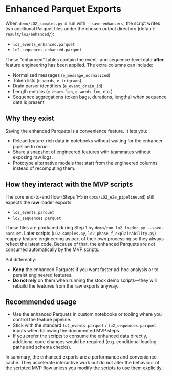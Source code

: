 # Enhanced Parquet Exports

When `demo/LO2_samples.py` is run with `--save-enhancers`, the script writes two additional Parquet files under the chosen output directory (default: `result/lo2/enhanced/`):

- `lo2_events_enhanced.parquet`
- `lo2_sequences_enhanced.parquet`

These "enhanced" tables contain the event- and sequence-level data **after** feature engineering has been applied. The extra columns can include:

- Normalised messages (`e_message_normalized`)
- Token lists (`e_words`, `e_trigrams`)
- Drain parser identifiers (`e_event_drain_id`)
- Length metrics (`e_chars_len`, `e_words_len`, etc.)
- Sequence aggregations (token bags, durations, lengths) when sequence data is present

## Why they exist

Saving the enhanced Parquets is a convenience feature. It lets you:

- Reload feature-rich data in notebooks without waiting for the enhancer pipeline to rerun.
- Share a snapshot of engineered features with teammates without exposing raw logs.
- Prototype alternative models that start from the engineered columns instead of recomputing them.

## How they interact with the MVP scripts

The core end-to-end flow (Steps 1–5 in `docs/LO2_e2e_pipeline.md`) still expects the **raw** loader exports:

- `lo2_events.parquet`
- `lo2_sequences.parquet`

Those files are produced during Step 1 by `demo/run_lo2_loader.py --save-parquet`. Later scripts (`LO2_samples.py`, `lo2_phase_f_explainability.py`) reapply feature engineering as part of their own processing so they always reflect the latest code. Because of that, the enhanced Parquets are *not* consumed automatically by the MVP scripts.

Put differently:

- **Keep** the enhanced Parquets if you want faster ad-hoc analysis or to persist engineered features.
- **Do not rely** on them when running the stock demo scripts—they will rebuild the features from the raw exports anyway.

## Recommended usage

- Use the enhanced Parquets in custom notebooks or tooling where you control the feature pipeline.
- Stick with the standard `lo2_events.parquet` / `lo2_sequences.parquet` inputs when following the documented MVP steps.
- If you prefer the scripts to consume the enhanced data directly, additional code changes would be required (e.g. conditional loading paths and schema checks).

In summary, the enhanced exports are a performance and convenience cache. They accelerate interactive work but do not alter the behaviour of the scripted MVP flow unless you modify the scripts to use them explicitly.
